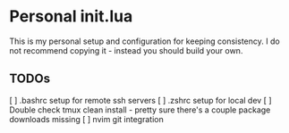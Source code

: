 # Personal init.lua

This is my personal setup and configuration for keeping consistency. I do not recommend copying it - instead you should build your own. 


## TODOs
[ ] .bashrc setup for remote ssh servers
[ ] .zshrc setup for local dev
[ ] Double check tmux clean install - pretty sure there's a couple package downloads missing
[ ] nvim git integration
